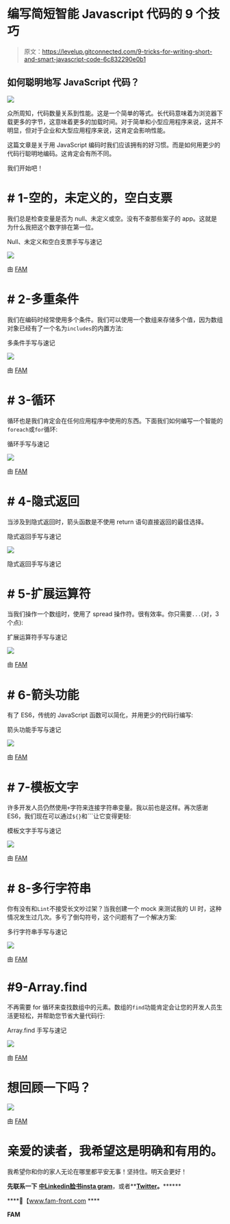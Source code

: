 # 编写简短智能 Javascript 代码的 9 个技巧

> 原文：<https://levelup.gitconnected.com/9-tricks-for-writing-short-and-smart-javascript-code-6c832290e0b1>

## 如何聪明地写 JavaScript 代码？

![](img/373457b578f8cb1bb10f2838f759ce74.png)

众所周知，代码数量关系到性能。这是一个简单的等式。长代码意味着为浏览器下载更多的字节，这意味着更多的加载时间。对于简单和小型应用程序来说，这并不明显，但对于企业和大型应用程序来说，这肯定会影响性能。

这篇文章是关于用 JavaScript 编码时我们应该拥有的好习惯。而是如何用更少的代码行聪明地编码。这肯定会有所不同。

我们开始吧！

# # 1-空的，未定义的，空白支票

我们总是检查变量是否为 null、未定义或空。没有不查那些案子的 app。这就是为什么我把这个数字排在第一位。

Null、未定义和空白支票手写与速记

![](img/9edde24ec203d40f5d5310a397f6c3af.png)

由 [FAM](https://www.instagram.com/the_frontend_world)

# # 2-多重条件

我们在编码时经常使用多个条件。我们可以使用一个数组来存储多个值，因为数组对象已经有了一个名为`includes`的内置方法:

多条件手写与速记

![](img/740ef2c1f85cd90985b1819de6d286df.png)

由 [FAM](https://www.instagram.com/the_frontend_world)

# # 3-循环

循环也是我们肯定会在任何应用程序中使用的东西。下面我们如何编写一个智能的`foreach`或`for`循环:

循环手写与速记

![](img/ad2d794c6814486e7265935fed579607.png)

由 [FAM](https://www.instagram.com/the_frontend_world)

# # 4-隐式返回

当涉及到隐式返回时，箭头函数是不使用 return 语句直接返回的最佳选择。

隐式返回手写与速记

![](img/5dbcc1a9b179d533fbca875e4715637a.png)

隐式返回手写与速记

# # 5-扩展运算符

当我们操作一个数组时，使用了 spread 操作符。很有效率。你只需要`...`(对，3 个点):

扩展运算符手写与速记

![](img/b27e274f38341b41a959a5ac1c0359b0.png)

由 [FAM](https://www.instagram.com/the_frontend_world)

# # 6-箭头功能

有了 ES6，传统的 JavaScript 函数可以简化，并用更少的代码行编写:

箭头功能手写与速记

![](img/c0f1e4c02372638571bbaaeb87c2c5cb.png)

由 [FAM](https://www.instagram.com/the_frontend_world)

# # 7-模板文字

许多开发人员仍然使用`+`字符来连接字符串变量。我以前也是这样。再次感谢 ES6，我们现在可以通过`${}`和```让它变得更轻:

模板文字手写与速记

![](img/a3a8d115899ac3273bb9c54f47de05ee.png)

由 [FAM](https://www.instagram.com/the_frontend_world)

# # 8-多行字符串

你有没有和`Lint`不接受长文吵过架？当我创建一个 mock 来测试我的 UI 时，这种情况发生过几次。多亏了倒勾符号，这个问题有了一个解决方案:

多行字符串手写与速记

![](img/671c90ab2807ed3dc0a978059f6df35c.png)

由 [FAM](https://www.instagram.com/the_frontend_world)

# #9-Array.find

不再需要 for 循环来查找数组中的元素。数组的`find`功能肯定会让您的开发人员生活更轻松，并帮助您节省大量代码行:

Array.find 手写与速记

![](img/fb2a8011b49e7d0d5ddbdcb7a87457fb.png)

由 [FAM](https://www.instagram.com/the_frontend_world)

# 想回顾一下吗？

![](img/7c808067187deb3782d194c5e926c83d.png)

由 [FAM](https://www.instagram.com/the_frontend_world)

# 亲爱的读者，我希望这是明确和有用的。

我希望你和你的家人无论在哪里都平安无事！坚持住。明天会更好！

**先联系一下** [**中**](https://medium.com/@famzil/)**[**Linkedin**](https://www.linkedin.com/in/fatima-amzil-9031ba95/)**[**脸书**](https://www.facebook.com/The-Front-End-World)**[**insta gram**](https://www.instagram.com/the_frontend_world/)**，或者**[**Twitter**](https://twitter.com/FatimaAMZIL9)**。********

****🔗【www.fam-front.com ****

******FAM******